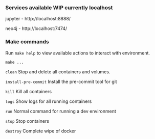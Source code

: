 ### Services available WIP currently localhost
jupyter - http://localhost:8888/

neo4j - http://localhost:7474/

### Make commands
Run `make help` to view available actions to interact with environment.

`make ...`

`clean`                          Stop and delete all containers and volumes.

`install-pre-commit`             Install the pre-commit tool for git

`kill`                           Kill all containers

`logs`                           Show logs for all running containers

`run`                            Normal command for running a dev environment

`stop`                           Stop containers

`destroy`                        Complete wipe of docker
